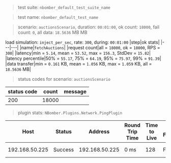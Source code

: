 > test suite: `nbomber_default_test_suite_name`

> test name: `nbomber_default_test_name`

> scenario: `auctionsScenario`, duration: `00:01:00`, ok count: `18000`, fail count: `0`, all data: `18.5636` MB MB

load simulation: `inject_per_sec`, rate: `300`, during: `00:01:00`
|step|ok stats|
|---|---|
|name|`fetchAuctions`|
|request count|all = `18000`, ok = `18000`, RPS = `300`|
|latency|min = `5.14`, mean = `53.52`, max = `156.3`, StdDev = `15.82`|
|latency percentile|50% = `55.17`, 75% = `64.19`, 95% = `75.97`, 99% = `91.39`|
|data transfer|min = `0.161` KB, mean = `1.056` KB, max = `1.059` KB, all = `18.5636` MB|
> status codes for scenario: `auctionsScenario`

|status code|count|message|
|---|---|---|
|200|18000||

> plugin stats: `NBomber.Plugins.Network.PingPlugin`

|Host|Status|Address|Round Trip Time|Time to Live|Don't Fragment|Buffer Size|
|---|---|---|---|---|---|---|
|192.168.50.225|Success|192.168.50.225|0 ms|128|False|32 bytes|

